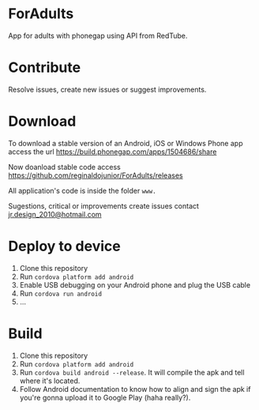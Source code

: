 # ForAdults

App for adults with phonegap using API from RedTube.

# Contribute

Resolve issues, create new issues or suggest improvements.

# Download

To download a stable version of an Android, iOS or Windows Phone app access the url  https://build.phonegap.com/apps/1504686/share

Now doanload stable code access https://github.com/reginaldojunior/ForAdults/releases

All application's code is inside the folder `www.`

Sugestions, critical or improvements create issues contact jr.design_2010@hotmail.com

# Deploy to device

1. Clone this repository
2. Run `cordova platform add android`
3. Enable USB debugging on your Android phone and plug the USB cable
4. Run `cordova run android`
5. ...

# Build
1. Clone this repository
2. Run `cordova platform add android`
3. Run `cordova build android --release`. It will compile the apk and tell where it's located.
4. Follow Android documentation to know how to align and sign the apk if you're gonna upload it to Google Play (haha really?).